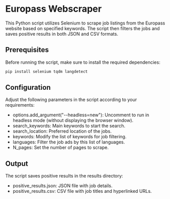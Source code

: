 # Europass Webscraper

This Python script utilizes Selenium to scrape job listings from the Europass website based on specified keywords. The script then filters the jobs and saves positive results in both JSON and CSV formats.

## Prerequisites

Before running the script, make sure to install the required dependencies:

```bash
pip install selenium tqdm langdetect
```

## Configuration
Adjust the following parameters in the script according to your requirements:

- options.add_argument("--headless=new"): Uncomment to run in headless mode (without displaying the browser window).
- search_keywords: Main keywords to start the search.
- search_location: Preferred location of the jobs.  
- keywords: Modify the list of keywords for job filtering.
- languages: Filter the job ads by this list of languages.
- N_pages: Set the number of pages to scrape.


## Output
The script saves positive results in the results directory:

- positive_results.json: JSON file with job details.
- positive_results.csv: CSV file with job titles and hyperlinked URLs.
